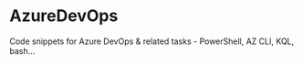 # AzureDevOps
Code snippets for Azure DevOps &amp; related tasks - PowerShell, AZ CLI, KQL, bash...
